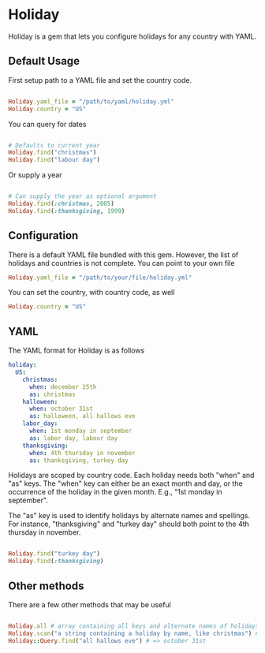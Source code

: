# Holiday

Holiday is a gem that lets you configure holidays for any country with YAML.

## Default Usage

First setup path to a YAML file and set the country code.

```ruby

Holiday.yaml_file = "/path/to/yaml/holiday.yml"
Holiday.country = "US"

```

You can query for dates
```ruby

# Defaults to current year
Holiday.find("christmas")
Holiday.find("labour day")

```

Or supply a year
```ruby

# Can supply the year as optional argument
Holiday.find(:christmas, 2005)
Holiday.find(:thanksgiving, 1999)

```

## Configuration

There is a default YAML file bundled with this gem. However, the list of holidays and countries is not complete. You
can point to your own file

```ruby
Holiday.yaml_file = "/path/to/your/file/holiday.yml"
```

You can set the country, with country code, as well

```ruby
Holiday.country = "US"
```

## YAML

The YAML format for Holiday is as follows

```yaml
holiday:
  US:
    christmas:
      when: december 25th
      as: christmas
    halloween:
      when: october 31st
      as: halloween, all hallows eve
    labor_day:
      when: 1st monday in september
      as: labor day, labour day
    thanksgiving:
      when: 4th thursday in november
      as: thanksgiving, turkey day
```

Holidays are scoped by country code. Each holiday needs both "when" and "as" keys. The "when" key can either be an exact
month and day, or the occurrence of the holiday in the given month. E.g., "1st monday in september".

The "as" key is used to identify holidays by alternate names and spellings. For instance, "thanksgiving" and "turkey day" should both
point to the 4th thursday in november.

```ruby

Holiday.find("turkey day")
Holiday.find(:thanksgiving)

```

## Other methods

There are a few other methods that may be useful

```ruby

Holiday.all # array containing all keys and alternate names of holidays from yaml file
Holiday.scan("a string containing a holiday by name, like christmas") # => christmas
Holiday::Query.find("all hallows eve") # => october 31st

```